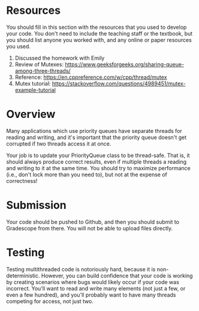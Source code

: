 # Resources
You should fill in this section with the resources that you used to develop your code.  You don't need to include the teaching staff or the textbook, but you should list anyone you worked with, and any online or paper resources you used.
1. Discussed the homework with Emily
2. Review of Mutexes: https://www.geeksforgeeks.org/sharing-queue-among-three-threads/
3. Reference: https://en.cppreference.com/w/cpp/thread/mutex
4. Mutex tutorial: https://stackoverflow.com/questions/4989451/mutex-example-tutorial

# Overview
Many applications which use priority queues have separate threads for reading and writing, and it's important that the priority queue doesn't get corrupted if two threads access it at once.

Your job is to update your PriorityQueue class to be thread-safe.  That is, it should always produce correct results, even if multiple threads a reading and writing to it at the same time.
You should try to maximize performance (i.e., don't lock more than you need to), but not at the expense of correctness!

# Submission
Your code should be pushed to Github, and then you should submit to Gradescope from there.  You will not be able to upload files directly.

# Testing
Testing multithreaded code is notoriously hard, because it is non-deterministic.  However, you can build confidence that your code is working by creating scenarios where bugs would likely occur if your code was incorrect.  You'll want to read and write many elements (not just a few, or even a few hundred), and you'll probably want to have many threads competing for access, not just two.

